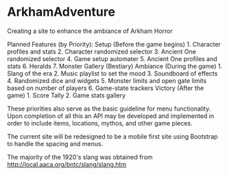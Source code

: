 # ArkhamAdventure
Creating a site to enhance the ambiance of Arkham Horror

Planned Features (by Priority):
Setup (Before the game begins)
	1. Character profiles and stats
	2. Character randomized selector
	3. Ancient One randomized selector
	4. Game setup automater
	5. Ancient One profiles and stats
	6. Heralds
	7. Monster Gallery (Bestiary)
Ambiance (During the game)
	1. Slang of the era
	2. Music playlist to set the mood
	3. Soundboard of effects
	4. Randomized dice and widgets
	5. Monster limits and open gate limits based on number of players
	6. Game-state trackers
Victory (After the game)
	1. Score Tally
	2. Game stats gallery

These priorities also serve as the basic guideline for menu functionality. Upon completion of all this an API may be developed and implemented in order to include items, locations, mythos, and other game pieces.

The current site will be redesigned to be a mobile first site using Bootstrap to handle the spacing and menus.


The majority of the 1920's slang was obtained from http://local.aaca.org/bntc/slang/slang.htm